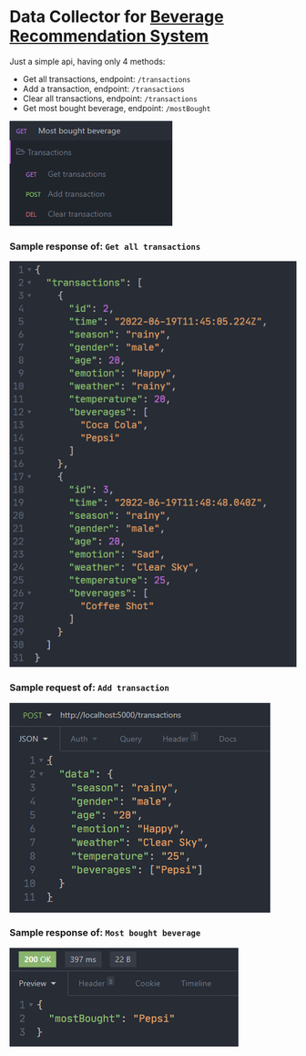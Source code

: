 # Data Collector for [Beverage Recommendation System](https://github.com/Eessh/beverage-recommendation-system/)

Just a simple api, having only 4 methods:
- Get all transactions, endpoint: `/transactions`
- Add a transaction, endpoint: `/transactions`
- Clear all transactions, endpoint: `/transactions`
- Get most bought beverage, endpoint: `/mostBought`

![Api Methods](./screenshots/api_methods.png)

### Sample response of: `Get all transactions`
![Get all transactions](./screenshots/get_transactions.png)

### Sample request of: `Add transaction`
![Add transaction](./screenshots//add_transaction.png)

### Sample response of: `Most bought beverage`
![Most bought beverage](./screenshots/most_bought.png)